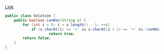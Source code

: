 [Link](https://leetcode.com/problems/flip-game-ii/)

```java
public class Solution {
    public boolean canWin(String s) {
        for (int i = 0; i < s.length() - 1; ++i)
            if (s.charAt(i) == '+' && s.charAt(i + 1) == '+' && !canWin(s.substring(0, i) + "--" + s.substring(i + 2)))
                    return true;
        return false;
    }
}
```
